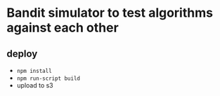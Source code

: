# Bandit simulator to test algorithms against each other

## deploy
 - `npm install`
 - `npm run-script build`
 - upload to s3